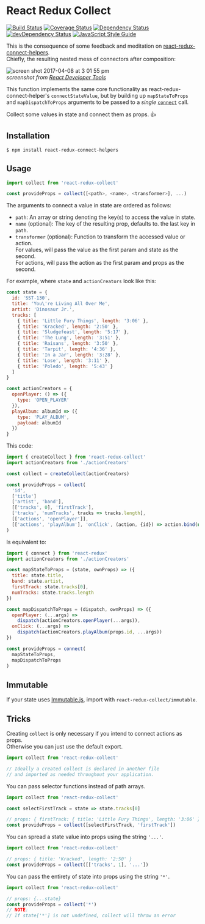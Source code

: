 # React Redux Collect
[![Build Status](https://travis-ci.org/rongierlach/react-redux-collect.svg?branch=master)](https://travis-ci.org/rongierlach/react-redux-collect)  [![Coverage Status](https://coveralls.io/repos/github/rongierlach/react-redux-collect/badge.svg?branch=master)](https://coveralls.io/github/rongierlach/react-redux-collect?branch=master) [![Dependency Status](https://david-dm.org/rongierlach/react-redux-collect.svg)](https://david-dm.org/rongierlach/react-redux-collect) [![devDependency Status](https://david-dm.org/rongierlach/react-redux-collect/dev-status.svg)](https://david-dm.org/rongierlach/react-redux-collect#info=devDependencies) [![JavaScript Style Guide](https://img.shields.io/badge/code_style-standard-brightgreen.svg)](https://standardjs.com)  

This is the consequence of some feedback and meditation on [react-redux-connect-helpers](https://github.com/rongierlach/react-redux-connect-helpers).  
Chiefly, the resulting nested mess of connectors after composition:

![screen shot 2017-04-08 at 3 01 55 pm](https://cloud.githubusercontent.com/assets/4658359/24832048/0342a57a-1c6d-11e7-8462-aab689054e54.png)  
*screenshot from [React Developer Tools](https://chrome.google.com/webstore/detail/react-developer-tools/fmkadmapgofadopljbjfkapdkoienihi?hl=en)*

This function implements the same core functionality as react-redux-connect-helper's `connectStateValue`, but by building up `mapStateToProps` and `mapDispatchToProps` arguments to be passed to a _single_ [`connect`](https://github.com/reactjs/react-redux/blob/master/docs/api.md#connectmapstatetoprops-mapdispatchtoprops-mergeprops-options) call.  

Collect some values in state and connect them as props. :+1:

## Installation
`$ npm install react-redux-connect-helpers`

## Usage
```javascript
import collect from 'react-redux-collect'

const provideProps = collect([<path>, <name>, <transformer>], ...)
```  

The arguments to connect a value in state are ordered as follows:
* `path`: An array or string denoting the key(s) to access the value in state.
* `name` (optional): The key of the resulting prop, defaults to.
 the last key in `path`.
* `transformer` (optional): Function to transform the accessed value or action.  
For values, will pass the value as the first param and state as the second.  
For actions, will pass the action as the first param and props as the second.

For example, where `state` and `actionCreators` look like this:
```javascript
const state = {
  id: 'SST-130',
  title: 'You\'re Living All Over Me',
  artist: 'Dinosaur Jr.',
  tracks: [
    { title: 'Little Fury Things', length: '3:06' },
    { title: 'Kracked', length: '2:50' },
    { title: 'Sludgefeast', length: '5:17' },
    { title: 'The Lung', length: '3:51' },
    { title: 'Raisans', length: '3:50' },
    { title: 'Tarpit', length: '4:36' },
    { title: 'In a Jar', length: '3:28' },
    { title: 'Lose', length: '3:11' },
    { title: 'Poledo', length: '5:43' }
  ]
}

const actionCreators = {
  openPlayer: () => ({
    type: 'OPEN_PLAYER'
  }),
  playAlbum: albumId => ({
    type: 'PLAY_ALBUM',
    payload: albumId
  })
}
```
This code:
```javascript
import { createCollect } from 'react-redux-collect'
import actionCreators from './actionCreators'

const collect = createCollect(actionCreators)

const provideProps = collect(
  'id',
  ['title']
  ['artist', 'band'],
  [['tracks', 0], 'firstTrack'],
  ['tracks', 'numTracks', tracks => tracks.length],
  [['actions', 'openPlayer']],
  [['actions', 'playAlbum'], 'onClick', (action, {id}) => action.bind(null, id)]
)
```
Is equivalent to:
```javascript
import { connect } from 'react-redux'
import actionCreators from './actionCreators'

const mapStateToProps = (state, ownProps) => ({
  title: state.title,
  band: state.artist,
  firstTrack: state.tracks[0],
  numTracks: state.tracks.length
})

const mapDispatchToProps = (dispatch, ownProps) => ({
  openPlayer: (...args) =>
    dispatch(actionCreators.openPlayer(...args)),
  onClick: (...args) =>
    dispatch(actionCreators.playAlbum(props.id, ...args))
})

const provideProps = connect(
  mapStateToProps,
  mapDispatchToProps
)
```

## Immutable
If your state uses <a href="https://facebook.github.io/immutable-js/">Immutable.js</a>, import with `react-redux-collect/immutable`.

## Tricks

Creating `collect` is only necessary if you intend to connect actions as props.  
Otherwise you can just use the default export.
```javascript
import collect from 'react-redux-collect'

// Ideally a created collect is declared in another file
// and imported as needed throughout your application.
```

You can pass selector functions instead of path arrays.
```javascript
import collect from 'react-redux-collect'

const selectFirstTrack = state => state.tracks[0]

// props: { firstTrack: { title: 'Little Fury Things', length: '3:06' } }
const provideProps = collect([selectFirstTrack, 'firstTrack'])
```

You can spread a state value into props using the string `'...'`.
```javascript
import collect from 'react-redux-collect'

// props: { title: 'Kracked', length: '2:50' }
const provideProps = collect([['tracks', 1], '...'])
```

You can pass the entirety of state into props using the string `'*'`.
```javascript
import collect from 'react-redux-collect'

// props: {...state}
const provideProps = collect('*')
// NOTE:
// If state['*'] is not undefined, collect will throw an error
```
